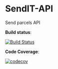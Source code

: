 # SendIT-API
Send parcels API

__Build status__:


[![Build Status](https://travis-ci.org/ElMonstro/SendIT-API.svg?branch=ft-admin-get-all-orders-161700246)](https://travis-ci.org/ElMonstro/SendIT-API)


__Code Coverage__:


[![codecov](https://codecov.io/gh/ElMonstro/SendIT-API/branch/ft-admin-get-all-orders-161700246+/graph/badge.svg)](https://codecov.io/gh/ElMonstro/SendIT-API)

